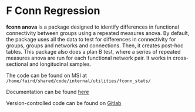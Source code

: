 # F Conn Regression

**fconn anova** is a package designed to identify differences in functional connectivity between groups using a repeated measures anova. By default, the package uses all the data to test for differences in connectivity for groups, groups and networks and connections. Then, it creates post-hoc tables. This package also does a plan B test, where a series of repeated measures anova are run for each functional network pair. It works in cross-sectional and longitudinal samples.

The code can be found on MSI at `/home/faird/shared/code/internal/utilities/fconn_stats/`

Documentation can be found [here](https://fconn-anova.readthedocs.io/en/latest/)

Version-controlled code can be found on [Gitlab](https://gitlab.com/Fair_lab/fconn_stats.git)